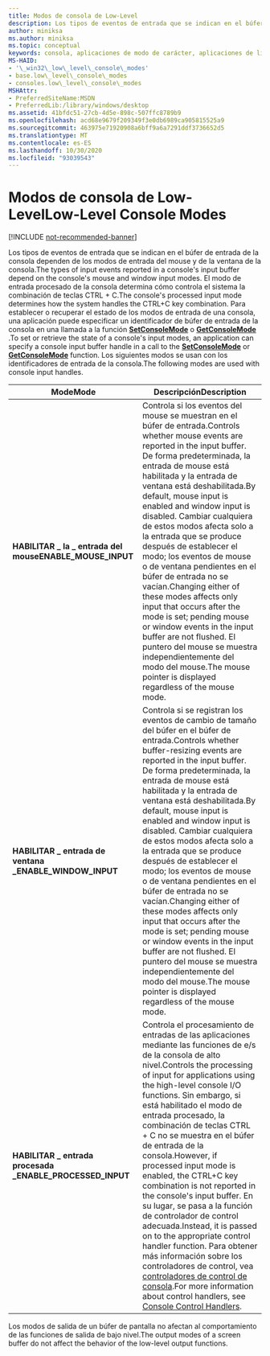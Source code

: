 ```yaml
---
title: Modos de consola de Low-Level
description: Los tipos de eventos de entrada que se indican en el búfer de entrada de la consola dependen de los modos de entrada del mouse y de la ventana de la consola.
author: miniksa
ms.author: miniksa
ms.topic: conceptual
keywords: consola, aplicaciones de modo de carácter, aplicaciones de línea de comandos, aplicaciones de terminal, API de consola
MS-HAID:
- '\_win32\_low\_level\_console\_modes'
- base.low\_level\_console\_modes
- consoles.low\_level\_console\_modes
MSHAttr:
- PreferredSiteName:MSDN
- PreferredLib:/library/windows/desktop
ms.assetid: 41bfdc51-27cb-4d5e-898c-507ffc8789b9
ms.openlocfilehash: acd68e9679f209349f3e0db6989ca905815525a9
ms.sourcegitcommit: 463975e71920908a6bff9a6a7291ddf3736652d5
ms.translationtype: MT
ms.contentlocale: es-ES
ms.lasthandoff: 10/30/2020
ms.locfileid: "93039543"
---
```

# <a name="low-level-console-modes"></a><span data-ttu-id="2ab5b-104">Modos de consola de Low-Level</span><span class="sxs-lookup"><span data-stu-id="2ab5b-104">Low-Level Console Modes</span></span>

[!INCLUDE [not-recommended-banner](./includes/not-recommended-banner.md)]

<span data-ttu-id="2ab5b-105">Los tipos de eventos de entrada que se indican en el búfer de entrada de la consola dependen de los modos de entrada del mouse y de la ventana de la consola.</span><span class="sxs-lookup"><span data-stu-id="2ab5b-105">The types of input events reported in a console's input buffer depend on the console's mouse and window input modes.</span></span> <span data-ttu-id="2ab5b-106">El modo de entrada procesado de la consola determina cómo controla el sistema la combinación de teclas CTRL + C.</span><span class="sxs-lookup"><span data-stu-id="2ab5b-106">The console's processed input mode determines how the system handles the CTRL+C key combination.</span></span> <span data-ttu-id="2ab5b-107">Para establecer o recuperar el estado de los modos de entrada de una consola, una aplicación puede especificar un identificador de búfer de entrada de la consola en una llamada a la función [**SetConsoleMode**](setconsolemode.md) o [**GetConsoleMode**](getconsolemode.md) .</span><span class="sxs-lookup"><span data-stu-id="2ab5b-107">To set or retrieve the state of a console's input modes, an application can specify a console input buffer handle in a call to the [**SetConsoleMode**](setconsolemode.md) or [**GetConsoleMode**](getconsolemode.md) function.</span></span> <span data-ttu-id="2ab5b-108">Los siguientes modos se usan con los identificadores de entrada de la consola.</span><span class="sxs-lookup"><span data-stu-id="2ab5b-108">The following modes are used with console input handles.</span></span>

| <span data-ttu-id="2ab5b-109">Mode</span><span class="sxs-lookup"><span data-stu-id="2ab5b-109">Mode</span></span> | <span data-ttu-id="2ab5b-110">Descripción</span><span class="sxs-lookup"><span data-stu-id="2ab5b-110">Description</span></span> |
|-|-|
| <span data-ttu-id="2ab5b-111">**HABILITAR \_ la \_ entrada del mouse**</span><span class="sxs-lookup"><span data-stu-id="2ab5b-111">**ENABLE\_MOUSE\_INPUT**</span></span>     | <span data-ttu-id="2ab5b-112">Controla si los eventos del mouse se muestran en el búfer de entrada.</span><span class="sxs-lookup"><span data-stu-id="2ab5b-112">Controls whether mouse events are reported in the input buffer.</span></span> <span data-ttu-id="2ab5b-113">De forma predeterminada, la entrada de mouse está habilitada y la entrada de ventana está deshabilitada.</span><span class="sxs-lookup"><span data-stu-id="2ab5b-113">By default, mouse input is enabled and window input is disabled.</span></span> <span data-ttu-id="2ab5b-114">Cambiar cualquiera de estos modos afecta solo a la entrada que se produce después de establecer el modo; los eventos de mouse o de ventana pendientes en el búfer de entrada no se vacían.</span><span class="sxs-lookup"><span data-stu-id="2ab5b-114">Changing either of these modes affects only input that occurs after the mode is set; pending mouse or window events in the input buffer are not flushed.</span></span> <span data-ttu-id="2ab5b-115">El puntero del mouse se muestra independientemente del modo del mouse.</span><span class="sxs-lookup"><span data-stu-id="2ab5b-115">The mouse pointer is displayed regardless of the mouse mode.</span></span>                                                |
| <span data-ttu-id="2ab5b-116">**HABILITAR \_ entrada de ventana \_**</span><span class="sxs-lookup"><span data-stu-id="2ab5b-116">**ENABLE\_WINDOW\_INPUT**</span></span>    | <span data-ttu-id="2ab5b-117">Controla si se registran los eventos de cambio de tamaño del búfer en el búfer de entrada.</span><span class="sxs-lookup"><span data-stu-id="2ab5b-117">Controls whether buffer-resizing events are reported in the input buffer.</span></span> <span data-ttu-id="2ab5b-118">De forma predeterminada, la entrada de mouse está habilitada y la entrada de ventana está deshabilitada.</span><span class="sxs-lookup"><span data-stu-id="2ab5b-118">By default, mouse input is enabled and window input is disabled.</span></span> <span data-ttu-id="2ab5b-119">Cambiar cualquiera de estos modos afecta solo a la entrada que se produce después de establecer el modo; los eventos de mouse o de ventana pendientes en el búfer de entrada no se vacían.</span><span class="sxs-lookup"><span data-stu-id="2ab5b-119">Changing either of these modes affects only input that occurs after the mode is set; pending mouse or window events in the input buffer are not flushed.</span></span> <span data-ttu-id="2ab5b-120">El puntero del mouse se muestra independientemente del modo del mouse.</span><span class="sxs-lookup"><span data-stu-id="2ab5b-120">The mouse pointer is displayed regardless of the mouse mode.</span></span>                                      |
| <span data-ttu-id="2ab5b-121">**HABILITAR \_ entrada procesada \_**</span><span class="sxs-lookup"><span data-stu-id="2ab5b-121">**ENABLE\_PROCESSED\_INPUT**</span></span> | <span data-ttu-id="2ab5b-122">Controla el procesamiento de entradas de las aplicaciones mediante las funciones de e/s de la consola de alto nivel.</span><span class="sxs-lookup"><span data-stu-id="2ab5b-122">Controls the processing of input for applications using the high-level console I/O functions.</span></span> <span data-ttu-id="2ab5b-123">Sin embargo, si está habilitado el modo de entrada procesado, la combinación de teclas CTRL + C no se muestra en el búfer de entrada de la consola.</span><span class="sxs-lookup"><span data-stu-id="2ab5b-123">However, if processed input mode is enabled, the CTRL+C key combination is not reported in the console's input buffer.</span></span> <span data-ttu-id="2ab5b-124">En su lugar, se pasa a la función de controlador de control adecuada.</span><span class="sxs-lookup"><span data-stu-id="2ab5b-124">Instead, it is passed on to the appropriate control handler function.</span></span> <span data-ttu-id="2ab5b-125">Para obtener más información sobre los controladores de control, vea [controladores de control de consola](console-control-handlers.md).</span><span class="sxs-lookup"><span data-stu-id="2ab5b-125">For more information about control handlers, see [Console Control Handlers](console-control-handlers.md).</span></span> |

<span data-ttu-id="2ab5b-126">Los modos de salida de un búfer de pantalla no afectan al comportamiento de las funciones de salida de bajo nivel.</span><span class="sxs-lookup"><span data-stu-id="2ab5b-126">The output modes of a screen buffer do not affect the behavior of the low-level output functions.</span></span>
